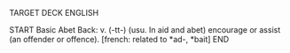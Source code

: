 TARGET DECK
ENGLISH

START
Basic
Abet
Back: v. (-tt-) (usu. In aid and abet) encourage or assist (an offender or offence). [french: related to *ad-, *bait]
END
